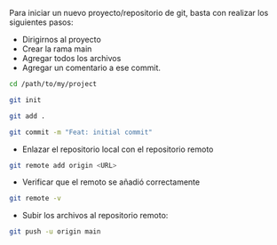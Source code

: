 Para iniciar un nuevo proyecto/repositorio de git, basta con realizar los siguientes pasos:

- Dirigirnos al proyecto
- Crear la rama main
- Agregar todos los archivos 
- Agregar un comentario a ese commit.
```bash
cd /path/to/my/project

git init 

git add .

git commit -m "Feat: initial commit"
```

- Enlazar el repositorio local con el repositorio remoto
```bash
git remote add origin <URL>
```
- Verificar que el remoto se añadió correctamente
```bash
git remote -v
```
- Subir los archivos al repositorio remoto:
```bash
git push -u origin main
```
